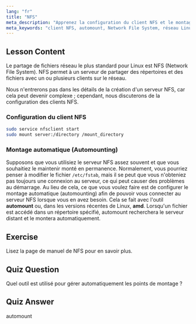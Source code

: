 ```yaml
---
lang: "fr"
title: "NFS"
meta_description: "Apprenez la configuration du client NFS et le montage automatique dans Linux. Comprenez comment se connecter aux partages de fichiers réseau et utiliser le montage automatique pour un accès transparent."
meta_keywords: "client NFS, automount, Network File System, réseau Linux, commande mount, tutoriel Linux, débutant"
---
```


## Lesson Content

Le partage de fichiers réseau le plus standard pour Linux est NFS (Network File System). NFS permet à un serveur de partager des répertoires et des fichiers avec un ou plusieurs clients sur le réseau.

Nous n'entrerons pas dans les détails de la création d'un serveur NFS, car cela peut devenir complexe ; cependant, nous discuterons de la configuration des clients NFS.

### Configuration du client NFS

```bash
sudo service nfsclient start
sudo mount server:/directory /mount_directory
```

### Montage automatique (Automounting)

Supposons que vous utilisiez le serveur NFS assez souvent et que vous souhaitiez le maintenir monté en permanence. Normalement, vous pourriez penser à modifier le fichier `/etc/fstab`, mais il se peut que vous n'obteniez pas toujours une connexion au serveur, ce qui peut causer des problèmes au démarrage. Au lieu de cela, ce que vous voulez faire est de configurer le montage automatique (automounting) afin de pouvoir vous connecter au serveur NFS lorsque vous en avez besoin. Cela se fait avec l'outil **automount** ou, dans les versions récentes de Linux, **amd**. Lorsqu'un fichier est accédé dans un répertoire spécifié, automount recherchera le serveur distant et le montera automatiquement.

## Exercise

Lisez la page de manuel de NFS pour en savoir plus.

## Quiz Question

Quel outil est utilisé pour gérer automatiquement les points de montage ?

## Quiz Answer

automount

